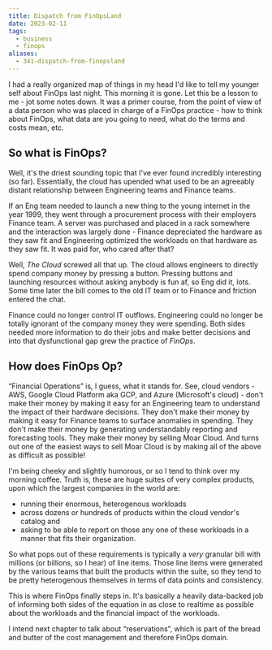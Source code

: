 ```yaml
---
title: Dispatch from FinOpsLand
date: 2023-02-11
tags:
  - business
  - finops
aliases:
  - 341-dispatch-from-finopsland
---
```


I had a really organized map of things in my head I'd like to tell my younger self about FinOps last night. This morning it is gone. Let this be a lesson to me - jot some notes down. It was a primer course, from the point of view of a data person who was placed in charge of a FinOps practice - how to think about FinOps, what data are you going to need, what do the terms and costs mean, etc.

## So what is FinOps?

Well, it's the driest sounding topic that I've ever found incredibly interesting (so far). Essentially, the cloud has upended what used to be an agreeably distant relationship between Engineering teams and Finance teams. 

If an Eng team needed to launch a new thing to the young internet in the year 1999, they went through a procurement process with their employers Finance team. A server was purchased and placed in a rack somewhere and the interaction was largely done - Finance depreciated the hardware as they saw fit and Engineering optimized the workloads on that hardware as they saw fit. It was paid for, who cared after that?

Well, _The Cloud_ screwed all that up. The cloud allows engineers to directly spend company money by pressing a button. Pressing buttons and launching resources without asking anybody is fun af, so Eng did it, lots. Some time later the bill comes to the old IT team or to Finance and friction entered the chat.

Finance could no longer control IT outflows. Engineering could no longer be totally ignorant of the company money they were spending. Both sides needed more information to do their jobs and make better decisions and into that dysfunctional gap grew the practice of _FinOps_.

## How does FinOps Op?

“Financial Operations” is, I guess, what it stands for. See, cloud vendors - AWS, Google Cloud Platform aka GCP, and Azure (Microsoft's cloud) - don't make their money by making it easy for an Engineering team to understand the impact of their hardware decisions. They don't make their money by making it easy for Finance teams to surface anomalies in spending. They don't make their money by generating understandably reporting and forecasting tools. They make their money by selling Moar Cloud. And turns out one of the easiest ways to sell Moar Cloud is by making all of the above as difficult as possible!

I'm being cheeky and slightly humorous, or so I tend to think over my morning coffee. Truth is, these are huge suites of very complex products, upon which the largest companies in the world are:

- running their enormous, heterogenous workloads 
- across dozens or hundreds of products within the cloud vendor's catalog and
- asking to be able to report on those any one of these workloads in a manner that fits their organization.

So what pops out of these requirements is typically a _very_ granular bill with millions (or billions, so I hear) of line items. Those line items were generated by the various teams that built the products within the suite, so they tend to be pretty heterogenous themselves in terms of data points and consistency.

This is where FinOps finally steps in. It's basically a heavily data-backed job of informing both sides of the equation in as close to realtime as possible about the workloads and the financial impact of the workloads.

I intend next chapter to talk about “reservations”, which is part of the bread and butter of the cost management and therefore FinOps domain.